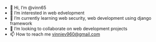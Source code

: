 - 👋 Hi, I’m @vinn65
- 👀 I’m interested in web edvelopment 
- 🌱 I’m currently learning web security, web development using django framework
- 💞️ I’m looking to collaborate on web development projects
- 📫 How to reach me vinniev960@gmail.com
